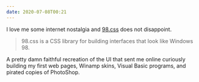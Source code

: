 ```yaml
---
date: 2020-07-08T00:21
---
```


I love me some internet nostalgia and [98.css](https://jdan.github.io/98.css/) does not disappoint.

> 98.css is a CSS library for building interfaces that look like Windows 98.

A pretty damn faithful recreation of the UI that sent me online curiously building my first web pages, Winamp skins, Visual Basic programs, and pirated copies of PhotoShop.
